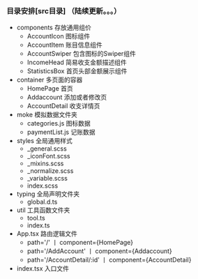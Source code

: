 ### 目录安排[src目录] （陆续更新。。。）
<ul>
  <li> components 存放通用组价
    <ul>
      <li> AccountIcon 图标组件
      <li> AccountItem 账目信息组件
      <li> AccountSwiper 包含图标的Swiper组件
      <li> IncomeHead 简易收支金额描述组件
      <li> StatisticsBox 首页头部金额展示组件
    </ul>
  <li> container 多页面的容器
    <ul>
      <li> HomePage 首页
      <li> Addaccount 添加或者修改页
      <li> AccountDetail 收支详情页
    </ul>
  <li> moke 模拟数据文件夹
    <ul>
      <li> categories.js 图标数据
      <li> paymentList.js 记账数据
    </ul>
  <li> styles 全局通用样式
    <ul>
      <li> _general.scss
      <li> _iconFont.scss
      <li> _mixins.scss
      <li> _normalize.scss
      <li> _variable.scss
      <li> index.scss
    </ul>
  <li> typing 全局声明文件夹
    <ul>
      <li> global.d.ts 
    </ul>
  <li> util 工具函数文件夹
    <ul>
      <li> tool.ts
      <li> index.ts
    </ul>
  <li> App.tsx 路由逻辑文件
    <ul>
      <li> path='/' 丨 component={HomePage}
      <li>  path='/AddAccount' 丨 component={Addaccount}
      <li>  path='/AccountDetail/:id' 丨 component={AccountDetail}
    </ul>
  <li> index.tsx 入口文件
</ul>